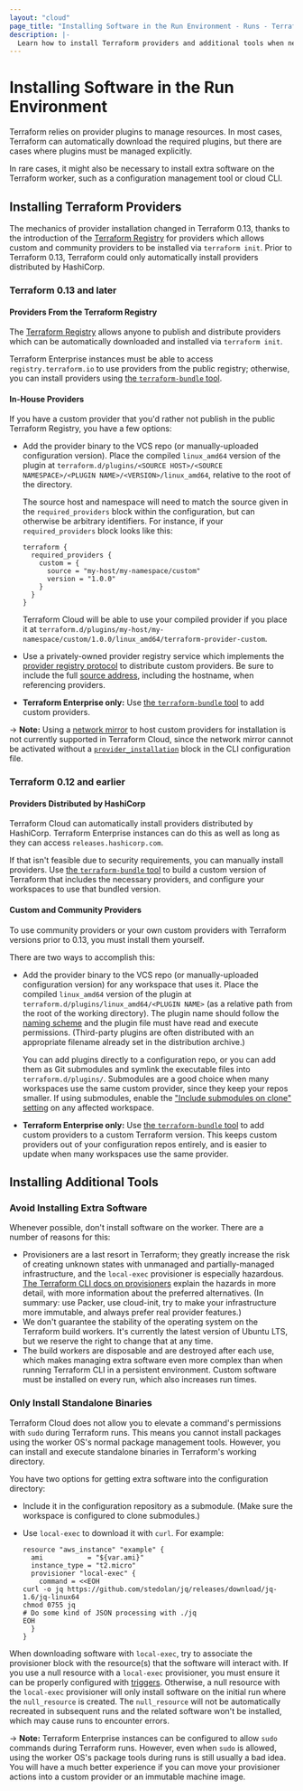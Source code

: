 ```yaml
---
layout: "cloud"
page_title: "Installing Software in the Run Environment - Runs - Terraform Cloud and Terraform Enterprise"
description: |-
  Learn how to install Terraform providers and additional tools when necessary.
---
```


# Installing Software in the Run Environment

Terraform relies on provider plugins to manage resources. In most cases, Terraform can automatically download the required plugins, but there are cases where plugins must be managed explicitly.

In rare cases, it might also be necessary to install extra software on the Terraform worker, such as a configuration management tool or cloud CLI.

## Installing Terraform Providers

The mechanics of provider installation changed in Terraform 0.13, thanks to the introduction of the [Terraform Registry][registry] for providers which allows custom and community providers to be installed via `terraform init`. Prior to Terraform 0.13, Terraform could only automatically install providers distributed by HashiCorp.

### Terraform 0.13 and later

#### Providers From the Terraform Registry

The [Terraform Registry][registry] allows anyone to publish and distribute providers which can be automatically downloaded and installed via `terraform init`.

Terraform Enterprise instances must be able to access `registry.terraform.io` to use providers from the public registry; otherwise, you can install providers using [the `terraform-bundle` tool][bundle].

[registry]: https://registry.terraform.io/browse/providers

#### In-House Providers

If you have a custom provider that you'd rather not publish in the public Terraform Registry, you have a few options:

- Add the provider binary to the VCS repo (or manually-uploaded configuration version). Place the compiled `linux_amd64` version of the plugin at `terraform.d/plugins/<SOURCE HOST>/<SOURCE NAMESPACE>/<PLUGIN NAME>/<VERSION>/linux_amd64`, relative to the root of the directory.

    The source host and namespace will need to match the source given in the  `required_providers` block within the configuration, but can otherwise be arbitrary identifiers. For instance, if your `required_providers` block looks like this:

    ```
    terraform {
      required_providers {
        custom = {
          source = "my-host/my-namespace/custom"
          version = "1.0.0"
        }
      }
    }
    ```

    Terraform Cloud will be able to use your compiled provider if you place it at `terraform.d/plugins/my-host/my-namespace/custom/1.0.0/linux_amd64/terraform-provider-custom`.

- Use a privately-owned provider registry service which implements the [provider registry protocol](/docs/internals/provider-registry-protocol.html) to distribute custom providers. Be sure to include the full [source address](/docs/language/providers/requirements.html#source-addresses), including the hostname, when referencing providers.

- **Terraform Enterprise only:** Use [the `terraform-bundle` tool][bundle] to add custom providers.

-> **Note:** Using a [network mirror](/docs/internals/provider-network-mirror-protocol.html) to host custom providers for installation is not currently supported in Terraform Cloud, since the network mirror cannot be activated without a [`provider_installation`](/docs/cli/config/config-file.html#explicit-installation-method-configuration) block in the CLI configuration file.


### Terraform 0.12 and earlier

#### Providers Distributed by HashiCorp

Terraform Cloud can automatically install providers distributed by HashiCorp. Terraform Enterprise instances can do this as well as long as they can access `releases.hashicorp.com`.

If that isn't feasible due to security requirements, you can manually install providers. Use [the `terraform-bundle` tool][bundle] to build a custom version of Terraform that includes the necessary providers, and configure your workspaces to use that bundled version.

[bundle]: https://github.com/hashicorp/terraform/tree/master/tools/terraform-bundle#installing-a-bundle-in-on-premises-terraform-enterprise

#### Custom and Community Providers

To use community providers or your own custom providers with Terraform versions prior to 0.13, you must install them yourself.

There are two ways to accomplish this:

- Add the provider binary to the VCS repo (or manually-uploaded configuration version) for any workspace that uses it. Place the compiled `linux_amd64` version of the plugin at `terraform.d/plugins/linux_amd64/<PLUGIN NAME>` (as a relative path from the root of the working directory). The plugin name should follow the [naming scheme](/docs/configuration-0-11/providers.html#plugin-names-and-versions) and the plugin file must have read and execute permissions. (Third-party plugins are often distributed with an appropriate filename already set in the distribution archive.)

    You can add plugins directly to a configuration repo, or you can add them as Git submodules and symlink the executable files into `terraform.d/plugins/`. Submodules are a good choice when many workspaces use the same custom provider, since they keep your repos smaller. If using submodules, enable the ["Include submodules on clone" setting](../workspaces/vcs.html#include-submodules-on-clone) on any affected workspace.

- **Terraform Enterprise only:** Use [the `terraform-bundle` tool][bundle] to add custom providers to a custom Terraform version. This keeps custom providers out of your configuration repos entirely, and is easier to update when many workspaces use the same provider.

## Installing Additional Tools

### Avoid Installing Extra Software

Whenever possible, don't install software on the worker. There are a number of reasons for this:

- Provisioners are a last resort in Terraform; they greatly increase the risk of creating unknown states with unmanaged and partially-managed infrastructure, and the `local-exec` provisioner is especially hazardous. [The Terraform CLI docs on provisioners](/docs/language/resources/provisioners/syntax.html#provisioners-are-a-last-resort) explain the hazards in more detail, with more information about the preferred alternatives. (In summary: use Packer, use cloud-init, try to make your infrastructure more immutable, and always prefer real provider features.)
- We don't guarantee the stability of the operating system on the Terraform build workers. It's currently the latest version of Ubuntu LTS, but we reserve the right to change that at any time.
- The build workers are disposable and are destroyed after each use, which makes managing extra software even more complex than when running Terraform CLI in a persistent environment. Custom software must be installed on every run, which also increases run times.

### Only Install Standalone Binaries

Terraform Cloud does not allow you to elevate a command's permissions with `sudo` during Terraform runs. This means you cannot install packages using the worker OS's normal package management tools. However, you can install and execute standalone binaries in Terraform's working directory.

You have two options for getting extra software into the configuration directory:

- Include it in the configuration repository as a submodule. (Make sure the workspace is configured to clone submodules.)
- Use `local-exec` to download it with `curl`. For example:

    ```hcl
    resource "aws_instance" "example" {
      ami           = "${var.ami}"
      instance_type = "t2.micro"
      provisioner "local-exec" {
        command = <<EOH
    curl -o jq https://github.com/stedolan/jq/releases/download/jq-1.6/jq-linux64
    chmod 0755 jq
    # Do some kind of JSON processing with ./jq
    EOH
      }
    }
    ```

When downloading software with `local-exec`, try to associate the provisioner block with the resource(s) that the software will interact with. If you use a null resource with a `local-exec` provisioner, you must ensure it can be properly configured with [triggers](/docs/language/resources/provisioners/null_resource.html#example-usage). Otherwise, a null resource with the `local-exec` provisioner will only install software on the initial run where the `null_resource` is created. The `null_resource` will not be automatically recreated in subsequent runs and the related software won't be installed, which may cause runs to encounter errors.

-> **Note:** Terraform Enterprise instances can be configured to allow `sudo` commands during Terraform runs. However, even when `sudo` is allowed, using the worker OS's package tools during runs is still usually a bad idea. You will have a much better experience if you can move your provisioner actions into a custom provider or an immutable machine image.
